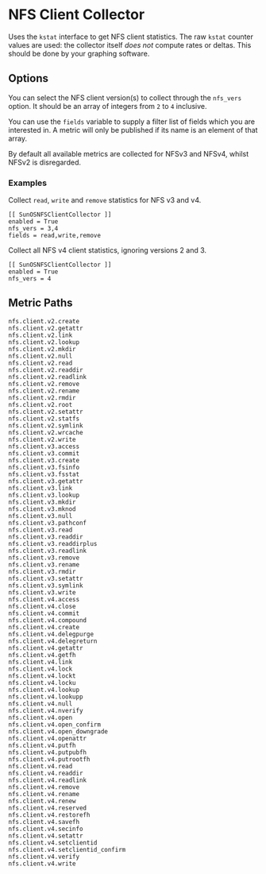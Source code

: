# NFS Client Collector

Uses the `kstat` interface to get NFS client statistics. The raw
`kstat` counter values are used: the collector itself *does not*
compute rates or deltas. This should be done by your graphing
software.

## Options

You can select the NFS client version(s) to collect through the
`nfs_vers` option. It should be an array of integers from `2` to `4`
inclusive.

You can use the `fields` variable to supply a filter list of fields
which you are interested in.  A metric will only be published if its
name is an element of that array.

By default all available metrics are collected for NFSv3 and NFSv4,
whilst NFSv2 is disregarded.

### Examples

Collect `read`, `write` and `remove` statistics for NFS v3 and v4.


```
[[ SunOSNFSClientCollector ]]
enabled = True
nfs_vers = 3,4
fields = read,write,remove
```

Collect all NFS v4 client statistics, ignoring versions 2 and 3.

```
[[ SunOSNFSClientCollector ]]
enabled = True
nfs_vers = 4
```

## Metric Paths

```
nfs.client.v2.create
nfs.client.v2.getattr
nfs.client.v2.link
nfs.client.v2.lookup
nfs.client.v2.mkdir
nfs.client.v2.null
nfs.client.v2.read
nfs.client.v2.readdir
nfs.client.v2.readlink
nfs.client.v2.remove
nfs.client.v2.rename
nfs.client.v2.rmdir
nfs.client.v2.root
nfs.client.v2.setattr
nfs.client.v2.statfs
nfs.client.v2.symlink
nfs.client.v2.wrcache
nfs.client.v2.write
nfs.client.v3.access
nfs.client.v3.commit
nfs.client.v3.create
nfs.client.v3.fsinfo
nfs.client.v3.fsstat
nfs.client.v3.getattr
nfs.client.v3.link
nfs.client.v3.lookup
nfs.client.v3.mkdir
nfs.client.v3.mknod
nfs.client.v3.null
nfs.client.v3.pathconf
nfs.client.v3.read
nfs.client.v3.readdir
nfs.client.v3.readdirplus
nfs.client.v3.readlink
nfs.client.v3.remove
nfs.client.v3.rename
nfs.client.v3.rmdir
nfs.client.v3.setattr
nfs.client.v3.symlink
nfs.client.v3.write
nfs.client.v4.access
nfs.client.v4.close
nfs.client.v4.commit
nfs.client.v4.compound
nfs.client.v4.create
nfs.client.v4.delegpurge
nfs.client.v4.delegreturn
nfs.client.v4.getattr
nfs.client.v4.getfh
nfs.client.v4.link
nfs.client.v4.lock
nfs.client.v4.lockt
nfs.client.v4.locku
nfs.client.v4.lookup
nfs.client.v4.lookupp
nfs.client.v4.null
nfs.client.v4.nverify
nfs.client.v4.open
nfs.client.v4.open_confirm
nfs.client.v4.open_downgrade
nfs.client.v4.openattr
nfs.client.v4.putfh
nfs.client.v4.putpubfh
nfs.client.v4.putrootfh
nfs.client.v4.read
nfs.client.v4.readdir
nfs.client.v4.readlink
nfs.client.v4.remove
nfs.client.v4.rename
nfs.client.v4.renew
nfs.client.v4.reserved
nfs.client.v4.restorefh
nfs.client.v4.savefh
nfs.client.v4.secinfo
nfs.client.v4.setattr
nfs.client.v4.setclientid
nfs.client.v4.setclientid_confirm
nfs.client.v4.verify
nfs.client.v4.write
```
